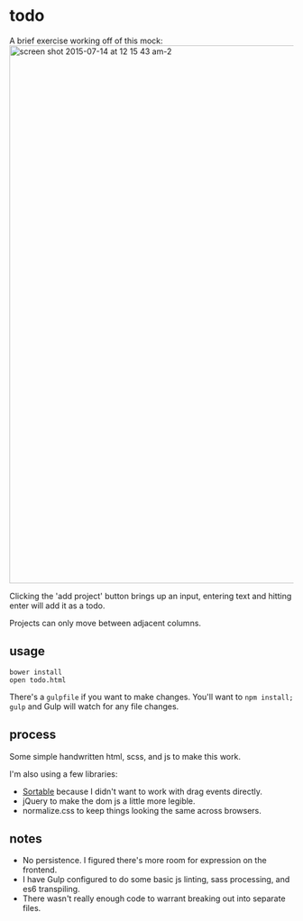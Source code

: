 # todo

A brief exercise working off of this mock:
<img width="955" alt="screen shot 2015-07-14 at 12 15 43 am-2" src="https://cloud.githubusercontent.com/assets/279406/8763837/da092016-2d6d-11e5-912e-642fc600596f.png">

Clicking the 'add project' button brings up an input, entering text and hitting enter will add it as a todo.

Projects can only move between adjacent columns.

## usage

```
bower install
open todo.html
```

There's a `gulpfile` if you want to make changes. You'll want to `npm install; gulp` and Gulp will watch for any file changes.

## process

Some simple handwritten html, scss, and js to make this work.

I'm also using a few libraries:

* [Sortable](http://rubaxa.github.io/Sortable/) because I didn't want to work with drag events directly.
* jQuery to make the dom js a little more legible.
* normalize.css to keep things looking the same across browsers.

## notes

* No persistence. I figured there's more room for expression on the frontend.
* I have Gulp configured to do some basic js linting, sass processing, and es6 transpiling.
* There wasn't really enough code to warrant breaking out into separate files.
